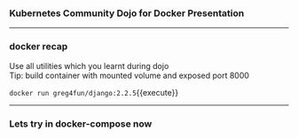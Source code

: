 ### Kubernetes Community Dojo for Docker Presentation
---  
### docker recap

Use all utilities which you learnt during dojo  
Tip: build container with mounted volume and exposed port 8000

`docker run greg4fun/django:2.2.5`{{execute}}



 
---

### Lets try in docker-compose now
